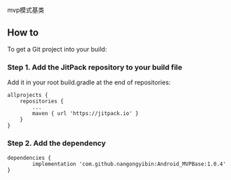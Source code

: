 # 
mvp模式基类

## How to ##

To get a Git project into your build:

### Step 1. Add the JitPack repository to your build file ###

Add it in your root build.gradle at the end of repositories:

	allprojects {
		repositories {
			...
			maven { url 'https://jitpack.io' }
		}
	}

### Step 2. Add the dependency ###

	dependencies {
	        implementation 'com.github.nangongyibin:Android_MVPBase:1.0.4'
	}